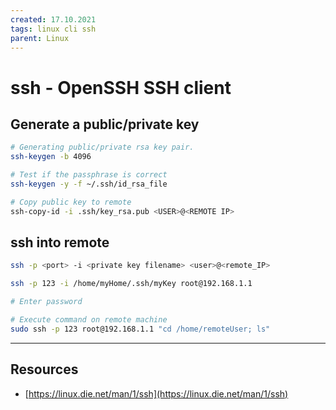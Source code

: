 ```yaml
---
created: 17.10.2021
tags: linux cli ssh
parent: Linux
---
```


# ssh - OpenSSH SSH client

## Generate a public/private key

```bash
# Generating public/private rsa key pair.
ssh-keygen -b 4096

# Test if the passphrase is correct
ssh-keygen -y -f ~/.ssh/id_rsa_file

# Copy public key to remote
ssh-copy-id -i .ssh/key_rsa.pub <USER>@<REMOTE IP>
```

## ssh into remote

```bash
ssh -p <port> -i <private key filename> <user>@<remote_IP>

ssh -p 123 -i /home/myHome/.ssh/myKey root@192.168.1.1

# Enter password

# Execute command on remote machine
sudo ssh -p 123 root@192.168.1.1 "cd /home/remoteUser; ls"
```

---

## Resources

* [https://linux.die.net/man/1/ssh](https://linux.die.net/man/1/ssh)
